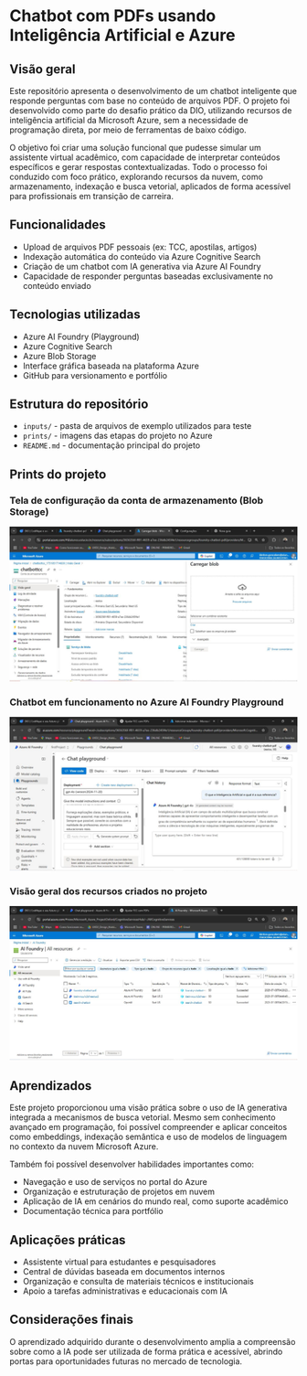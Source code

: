 # Chatbot com PDFs usando Inteligência Artificial e Azure

## Visão geral

Este repositório apresenta o desenvolvimento de um chatbot inteligente que responde perguntas com base no conteúdo de arquivos PDF. O projeto foi desenvolvido como parte do desafio prático da DIO, utilizando recursos de inteligência artificial da Microsoft Azure, sem a necessidade de programação direta, por meio de ferramentas de baixo código.

O objetivo foi criar uma solução funcional que pudesse simular um assistente virtual acadêmico, com capacidade de interpretar conteúdos específicos e gerar respostas contextualizadas. Todo o processo foi conduzido com foco prático, explorando recursos da nuvem, como armazenamento, indexação e busca vetorial, aplicados de forma acessível para profissionais em transição de carreira.

## Funcionalidades

- Upload de arquivos PDF pessoais (ex: TCC, apostilas, artigos)
- Indexação automática do conteúdo via Azure Cognitive Search
- Criação de um chatbot com IA generativa via Azure AI Foundry
- Capacidade de responder perguntas baseadas exclusivamente no conteúdo enviado

## Tecnologias utilizadas

- Azure AI Foundry (Playground)
- Azure Cognitive Search
- Azure Blob Storage
- Interface gráfica baseada na plataforma Azure
- GitHub para versionamento e portfólio

## Estrutura do repositório

- `inputs/` - pasta de arquivos de exemplo utilizados para teste
- `prints/` - imagens das etapas do projeto no Azure
- `README.md` - documentação principal do projeto

## Prints do projeto

### Tela de configuração da conta de armazenamento (Blob Storage)
![Carregando PDF no Blob](prints/carregando-pdf-no-blob.png)

### Chatbot em funcionamento no Azure AI Foundry Playground
![Chatbot em ação](prints/chatbot-playground-resposta.png)

### Visão geral dos recursos criados no projeto
![Azure AI Foundry](prints/azure-ai-foundry.png)

## Aprendizados

Este projeto proporcionou uma visão prática sobre o uso de IA generativa integrada a mecanismos de busca vetorial. Mesmo sem conhecimento avançado em programação, foi possível compreender e aplicar conceitos como embeddings, indexação semântica e uso de modelos de linguagem no contexto da nuvem Microsoft Azure.

Também foi possível desenvolver habilidades importantes como:

- Navegação e uso de serviços no portal do Azure
- Organização e estruturação de projetos em nuvem
- Aplicação de IA em cenários do mundo real, como suporte acadêmico
- Documentação técnica para portfólio

## Aplicações práticas

- Assistente virtual para estudantes e pesquisadores
- Central de dúvidas baseada em documentos internos
- Organização e consulta de materiais técnicos e institucionais
- Apoio a tarefas administrativas e educacionais com IA

## Considerações finais

O aprendizado adquirido durante o desenvolvimento amplia a compreensão sobre como a IA pode ser utilizada de forma prática e acessível, abrindo portas para oportunidades futuras no mercado de tecnologia.


